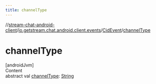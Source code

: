 ```yaml
---
title: channelType
---
```

//[stream-chat-android-client](../../../index.md)/[io.getstream.chat.android.client.events](../index.md)/[CidEvent](index.md)/[channelType](channelType.md)



# channelType  
[androidJvm]  
Content  
abstract val [channelType](channelType.md): [String](https://kotlinlang.org/api/latest/jvm/stdlib/kotlin/-string/index.html)  



